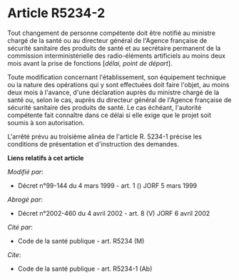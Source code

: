 # Article R5234-2

Tout changement de personne compétente doit être notifié au ministre chargé de la santé ou au directeur général de l'Agence
française de sécurité sanitaire des produits de santé et au secrétaire permanent de la commission interministérielle des
radio-éléments artificiels au moins deux mois avant la prise de fonctions [*délai, point de départ*].

Toute modification concernant l'établissement, son équipement technique ou la nature des opérations qui y sont effectuées
doit faire l'objet, au moins deux mois à l'avance, d'une déclaration auprès du ministre chargé de la santé ou, selon le cas,
auprès du directeur général de l'Agence française de sécurité sanitaire des produits de santé. Le cas échéant, l'autorité
compétente fait connaître dans ce délai si elle exige que le projet soit soumis à son autorisation.

L'arrêté prévu au troisième alinéa de l'article R. 5234-1 précise les conditions de présentation et d'instruction des
demandes.

**Liens relatifs à cet article**

_Modifié par_:

  - Décret n°99-144 du 4 mars 1999 - art. 1 () JORF 5 mars 1999

_Abrogé par_:

  - Décret n°2002-460 du 4 avril 2002 - art. 8 (V) JORF 6 avril 2002

_Cité par_:

  - Code de la santé publique - art. R5234 (M)

_Cite_:

  - Code de la santé publique - art. R5234-1 (Ab)
